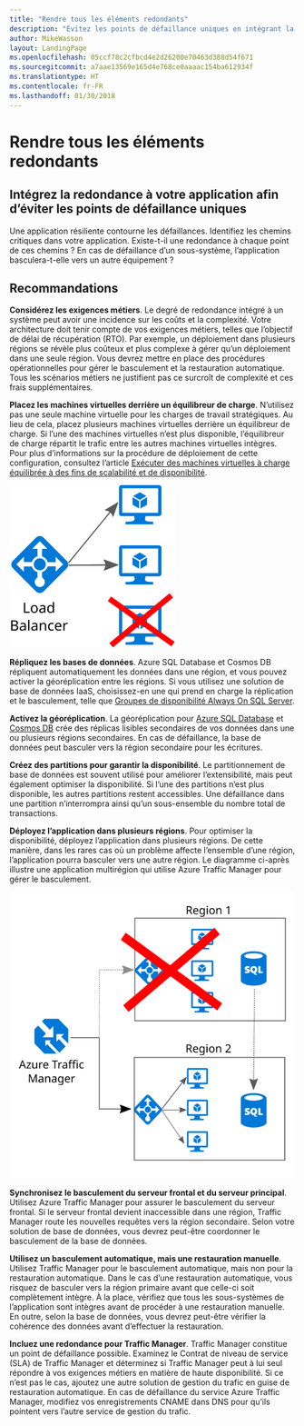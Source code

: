 ```yaml
---
title: "Rendre tous les éléments redondants"
description: "Évitez les points de défaillance uniques en intégrant la redondance à votre application."
author: MikeWasson
layout: LandingPage
ms.openlocfilehash: 05ccf78c2cfbcd4e2d26200e70463d388d54f671
ms.sourcegitcommit: a7aae13569e165d4e768ce0aaaac154ba612934f
ms.translationtype: HT
ms.contentlocale: fr-FR
ms.lasthandoff: 01/30/2018
---
```

# <a name="make-all-things-redundant"></a>Rendre tous les éléments redondants

## <a name="build-redundancy-into-your-application-to-avoid-having-single-points-of-failure"></a>Intégrez la redondance à votre application afin d’éviter les points de défaillance uniques

Une application résiliente contourne les défaillances. Identifiez les chemins critiques dans votre application. Existe-t-il une redondance à chaque point de ces chemins ? En cas de défaillance d’un sous-système, l’application basculera-t-elle vers un autre équipement ?

## <a name="recommendations"></a>Recommandations 

**Considérez les exigences métiers**. Le degré de redondance intégré à un système peut avoir une incidence sur les coûts et la complexité. Votre architecture doit tenir compte de vos exigences métiers, telles que l’objectif de délai de récupération (RTO). Par exemple, un déploiement dans plusieurs régions se révèle plus coûteux et plus complexe à gérer qu’un déploiement dans une seule région. Vous devrez mettre en place des procédures opérationnelles pour gérer le basculement et la restauration automatique. Tous les scénarios métiers ne justifient pas ce surcroît de complexité et ces frais supplémentaires.

**Placez les machines virtuelles derrière un équilibreur de charge**. N’utilisez pas une seule machine virtuelle pour les charges de travail stratégiques. Au lieu de cela, placez plusieurs machines virtuelles derrière un équilibreur de charge. Si l’une des machines virtuelles n’est plus disponible, l’équilibreur de charge répartit le trafic entre les autres machines virtuelles intègres. Pour plus d’informations sur la procédure de déploiement de cette configuration, consultez l’article [Exécuter des machines virtuelles à charge équilibrée à des fins de scalabilité et de disponibilité][multi-vm-blueprint].

![](./images/load-balancing.svg)

**Répliquez les bases de données**. Azure SQL Database et Cosmos DB répliquent automatiquement les données dans une région, et vous pouvez activer la géoréplication entre les régions. Si vous utilisez une solution de base de données IaaS, choisissez-en une qui prend en charge la réplication et le basculement, telle que [Groupes de disponibilité Always On SQL Server][sql-always-on]. 

**Activez la géoréplication**. La géoréplication pour [Azure SQL Database][sql-geo-replication] et [Cosmos DB][cosmosdb-geo-replication] crée des réplicas lisibles secondaires de vos données dans une ou plusieurs régions secondaires. En cas de défaillance, la base de données peut basculer vers la région secondaire pour les écritures.

**Créez des partitions pour garantir la disponibilité**. Le partitionnement de base de données est souvent utilisé pour améliorer l’extensibilité, mais peut également optimiser la disponibilité. Si l’une des partitions n’est plus disponible, les autres partitions restent accessibles. Une défaillance dans une partition n’interrompra ainsi qu’un sous-ensemble du nombre total de transactions. 

**Déployez l’application dans plusieurs régions**. Pour optimiser la disponibilité, déployez l’application dans plusieurs régions. De cette manière, dans les rares cas où un problème affecte l’ensemble d’une région, l’application pourra basculer vers une autre région. Le diagramme ci-après illustre une application multirégion qui utilise Azure Traffic Manager pour gérer le basculement.

![](images/failover.svg)

**Synchronisez le basculement du serveur frontal et du serveur principal**. Utilisez Azure Traffic Manager pour assurer le basculement du serveur frontal. Si le serveur frontal devient inaccessible dans une région, Traffic Manager route les nouvelles requêtes vers la région secondaire. Selon votre solution de base de données, vous devrez peut-être coordonner le basculement de la base de données. 

**Utilisez un basculement automatique, mais une restauration manuelle**. Utilisez Traffic Manager pour le basculement automatique, mais non pour la restauration automatique. Dans le cas d’une restauration automatique, vous risquez de basculer vers la région primaire avant que celle-ci soit complètement intègre. À la place, vérifiez que tous les sous-systèmes de l’application sont intègres avant de procéder à une restauration manuelle. En outre, selon la base de données, vous devrez peut-être vérifier la cohérence des données avant d’effectuer la restauration.

**Incluez une redondance pour Traffic Manager**. Traffic Manager constitue un point de défaillance possible. Examinez le Contrat de niveau de service (SLA) de Traffic Manager et déterminez si Traffic Manager peut à lui seul répondre à vos exigences métiers en matière de haute disponibilité. Si ce n’est pas le cas, ajoutez une autre solution de gestion du trafic en guise de restauration automatique. En cas de défaillance du service Azure Traffic Manager, modifiez vos enregistrements CNAME dans DNS pour qu’ils pointent vers l’autre service de gestion du trafic.



<!-- links -->

[multi-vm-blueprint]: ../../reference-architectures/virtual-machines-windows/multi-vm.md

[cassandra]: http://cassandra.apache.org/
[cosmosdb-geo-replication]: /azure/cosmos-db/distribute-data-globally
[sql-always-on]: https://msdn.microsoft.com/library/hh510230.aspx
[sql-geo-replication]: /azure/sql-database/sql-database-geo-replication-overview
